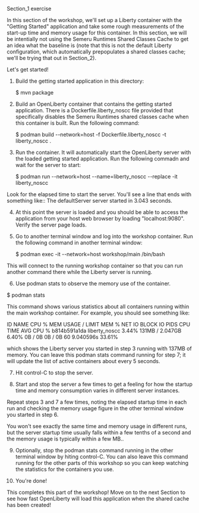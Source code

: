 Section_1 exercise

In this section of the workshop, we'll set up a Liberty container with the "Getting Started"
application and take some rough measurements of the start-up time and memory usage for this
container. In this section, we will be intentially not using the Semeru Runtimes Shared Classes
Cache to get an idea what the baseline is (note that this is not the default Liberty configuration,
which automatically prepopulates a shared classes cache; we'll be trying that out in Section_2).

Let's get started!

1. Build the getting started application in this directory:

	$ mvn package

2. Build an OpenLiberty container that contains the getting started application. There is
a Dockerfile.liberty_noscc file provided that specifically disables the Semeru Runtimes
shared classes cache when this container is built. Run the following command:

	$ podman build --network=host -f Dockerfile.liberty_noscc -t liberty_noscc .

3. Run the container. It will automatically start the OpenLiberty server with the
loaded getting started application. Run the following commadn and wait for the server
to start:

	$ podman run --network=host --name=liberty_noscc --replace -it liberty_noscc

Look for the elapsed time to start the server. You'll see a line that ends with something like::
	The defaultServer server started in 3.043 seconds.

4. At this point the server is loaded and you should be able to access the application from your
host web browser by loading "localhost:9080". Verify the server page loads.

5. Go to another terminal window and log into the workshop container. Run the following command
in another terminal window:

	$ podman exec -it --network=host workshop/main /bin/bash

This will connect to the running workshop container so that you can run another command there
while the Liberty server is running.

6. Use podman stats to observe the memory use of the container.

$ podman stats

This command shows various statistics about all containers running within the main workshop
container. For example, you should see something like:

ID            NAME               CPU %       MEM USAGE / LIMIT  MEM %       NET IO      BLOCK IO    PIDS        CPU TIME    AVG CPU %
b814b591a1da  liberty_noscc  3.44%       131MB / 2.047GB    6.40%       0B / 0B     0B / 0B     60          9.040596s   33.61%

which shows the Liberty server you started in step 3 running with 137MB of memory. You can leave
this podman stats command running for step 7; it will update the list of active containers about
every 5 seconds.

7. Hit control-C to stop the server.

8. Start and stop the server a few times to get a feeling for how the startup time and memory
consumption varies in different server instances.

Repeat steps 3 and 7 a few times, noting the elapsed startup time in each run and checking the
memory usage figure in the other terminal window you started in step 6.

You won't see exactly the same time and memory usage in different runs, but the server startup time
usually falls within a few tenths of a second and the memory usage is typically within a few MB..

9. Optionally, stop the podman stats command running in the other terminal window by hiting
control-C. You can also leave this command running for the other parts of this workshop so
you can keep watching the statistics for the containers you use.

9. You're done! 

This completes this part of the workshop! Move on to the next Section to see how fast
OpenLiberty will load this application when the shared cache has been created!
